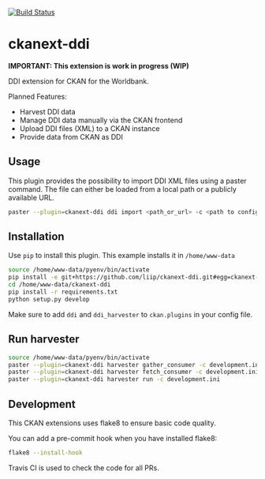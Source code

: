 [![Build Status](https://travis-ci.org/liip/ckanext-ddi.svg?branch=master)](https://travis-ci.org/liip/ckanext-ddi)

ckanext-ddi
===========

**IMPORTANT: This extension is work in progress (WIP)**

DDI extension for CKAN for the Worldbank.

Planned Features:

* Harvest DDI data
* Manage DDI data manually via the CKAN frontend
* Upload DDI files (XML) to a CKAN instance
* Provide data from CKAN as DDI

## Usage

This plugin provides the possibility to import DDI XML files using a paster command.
The file can either be loaded from a local path or a publicly available URL.

```bash
paster --plugin=ckanext-ddi ddi import <path_or_url> -c <path to config file>
```

## Installation

Use `pip` to install this plugin. This example installs it in `/home/www-data`

```bash
source /home/www-data/pyenv/bin/activate
pip install -e git+https://github.com/liip/ckanext-ddi.git#egg=ckanext-ddi --src /home/www-data
cd /home/www-data/ckanext-ddi
pip install -r requirements.txt
python setup.py develop
```

Make sure to add `ddi` and `ddi_harvester` to `ckan.plugins` in your config file.

## Run harvester

```bash
source /home/www-data/pyenv/bin/activate
paster --plugin=ckanext-ddi harvester gather_consumer -c development.ini &
paster --plugin=ckanext-ddi harvester fetch_consumer -c development.ini &
paster --plugin=ckanext-ddi harvester run -c development.ini
```

## Development

This CKAN extensions uses flake8 to ensure basic code quality.

You can add a pre-commit hook when you have installed flake8:

```bash
flake8 --install-hook
```

Travis CI is used to check the code for all PRs.
